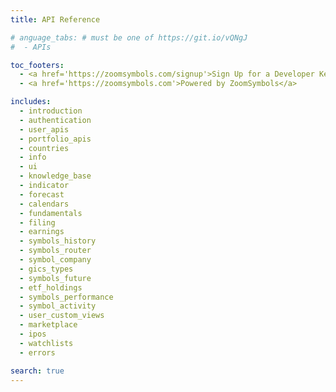 ```yaml
---
title: API Reference

# anguage_tabs: # must be one of https://git.io/vQNgJ
#  - APIs

toc_footers:
  - <a href='https://zoomsymbols.com/signup'>Sign Up for a Developer Key</a>
  - <a href='https://zoomsymbols.com'>Powered by ZoomSymbols</a>

includes:
  - introduction
  - authentication
  - user_apis
  - portfolio_apis
  - countries
  - info
  - ui
  - knowledge_base
  - indicator
  - forecast
  - calendars
  - fundamentals
  - filing
  - earnings
  - symbols_history
  - symbols_router
  - symbol_company
  - gics_types
  - symbols_future
  - etf_holdings
  - symbols_performance
  - symbol_activity
  - user_custom_views
  - marketplace
  - ipos
  - watchlists
  - errors

search: true
---
```


